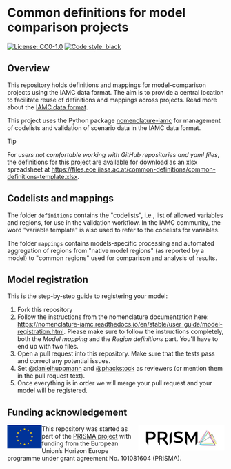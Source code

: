 # Common definitions for model comparison projects

[![License: CC0-1.0](https://img.shields.io/github/license/iamConsortium/common-definitions)](https://github.com/IAMconsortium/common-definitions/blob/main/LICENSE)
[![Code style: black](https://img.shields.io/badge/code%20style-black-000000.svg)](https://github.com/psf/black)

## Overview

This repository holds definitions and mappings for model-comparison projects using the IAMC data format.
The aim is to provide a central location to facilitate reuse of definitions and mappings across projects.
Read more about the [IAMC data format](https://docs.ece.iiasa.ac.at/iamc.html).

This project uses the Python package [nomenclature-iamc](https://nomenclature-iamc.readthedocs.io)
for management of codelists and validation of scenario data in the IAMC data format.

> [!TIP]
> For *users not comfortable working with GitHub repositories and yaml files*,
> the definitions for this project are available for download as an xlsx spreadsheet
> at https://files.ece.iiasa.ac.at/common-definitions/common-definitions-template.xlsx.

## Codelists and mappings

The folder `definitions` contains the "codelists", i.e., list of allowed variables and
regions, for use in the validation workflow. In the IAMC community, the word
"variable template" is also used to refer to the codelists for variables.

The folder `mappings` contains models-specific processing and automated
aggregation of regions from "native model regions" (as reported by a model) to
"common regions" used for comparison and analysis of results.

## Model registration

This is the step-by-step guide to registering your model:

1. Fork this repository
2. Follow the instructions from the nomenclature documentation here: <https://nomenclature-iamc.readthedocs.io/en/stable/user_guide/model-registration.html>. 
Please make sure to follow the instructions completely, both the _Model mapping_ and the _Region definitions_ part. You'll have to end up with two files.
3. Open a pull request into this repository. Make sure that the tests pass and
   correct any potential issues.
4. Set [@danielhuppmann](https://github.com/danielhuppmann) and [@phackstock](https://github.com/phackstock)
   as reviewers (or mention them in the pull request text).
5. Once everything is in order we will merge your pull request and your model will be registered.

## Funding acknowledgement

<img src="./_static/prisma-logo.png" width="200" align="right" alt="PRISMA logo" />

<img src="./_static/EU-logo-300x201.jpg" width="80" height="54" align="left" alt="EU logo" />
This repository was started as part of the <a href="https://www.net0prisma.eu">PRISMA project</a>
with funding from the European Union’s Horizon Europe programme
under grant agreement No. 101081604 (PRISMA).
